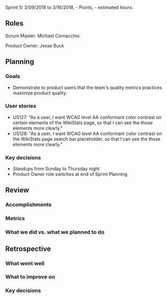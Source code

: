 Sprint 5: 3/09/2018 to 3/16/2018, - Points, - estimated hours.

## Roles

Scrum Master: Michael Cornacchio

Product Owner: Jesse Buck

## Planning

### Goals
- Demonstrate to product users that the team's quality metrics practices maximize product quality.
### User stories
  - US127: "As a user, I want WCAG level AA conformant color contrast on certain elements of the WikiStats page, so that I can see the those elements more clearly."
  - US128: "As a user, I want WCAG level AA conformant color contrast on the WikiStats page search bar placeholder, so that I can see the those elements more clearly." 

### Key decisions
  - Standups from Sunday to Thursday night
  - Product Owner role switches at end of Sprint Planning 
## Review

### Accomplishments

### Metrics

### What we did vs. what we planned to do

## Retrospective

### What went well

### What to improve on

### Key decisions
